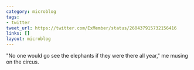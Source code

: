 ```yaml
---
category: microblog
tags:
- twitter
tweet_url: https://twitter.com/ExMember/status/260437915732156416
links: []
layout: microblog
---
```

"No one would go see the elephants if they were there all year," me musing on the circus.
